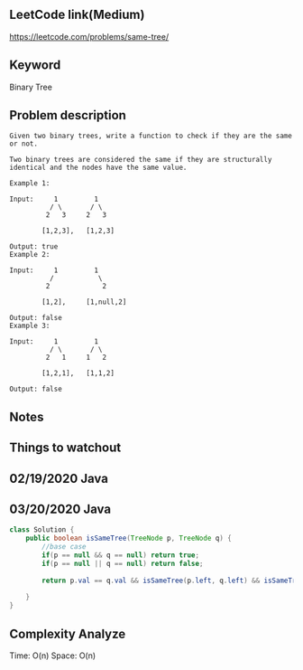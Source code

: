 ## LeetCode link(Medium)
https://leetcode.com/problems/same-tree/

## Keyword
Binary Tree

## Problem description
```
Given two binary trees, write a function to check if they are the same or not.

Two binary trees are considered the same if they are structurally identical and the nodes have the same value.

Example 1:

Input:     1         1
          / \       / \
         2   3     2   3

        [1,2,3],   [1,2,3]

Output: true
Example 2:

Input:     1         1
          /           \
         2             2

        [1,2],     [1,null,2]

Output: false
Example 3:

Input:     1         1
          / \       / \
         2   1     1   2

        [1,2,1],   [1,1,2]

Output: false
```



## Notes


## Things to watchout

## 02/19/2020 Java
## 03/20/2020 Java
```java
class Solution {
    public boolean isSameTree(TreeNode p, TreeNode q) {
        //base case
        if(p == null && q == null) return true;
        if(p == null || q == null) return false;
            
        return p.val == q.val && isSameTree(p.left, q.left) && isSameTree(p.right, q.right);
            
    }
}

```
## Complexity Analyze
Time: O(n)
Space: O(n)